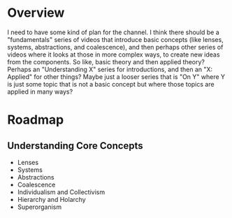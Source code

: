 # Overview
I need to have some kind of plan for the channel. I think there should be a "fundamentals" series of videos that introduce basic concepts (like lenses, systems, abstractions, and coalescence), and then perhaps other series of videos where it looks at those in more complex ways, to create new ideas from the components. So like, basic theory and then applied theory? Perhaps an "Understanding X" series for introductions, and then an "X: Applied" for other things? Maybe just a looser series that is "On Y" where Y is just some topic that is not a basic concept but where those topics are applied in many ways?

# Roadmap

## Understanding Core Concepts
- Lenses
- Systems
- Abstractions
- Coalescence
- Individualism and Collectivism
- Hierarchy and Holarchy
- Superorganism